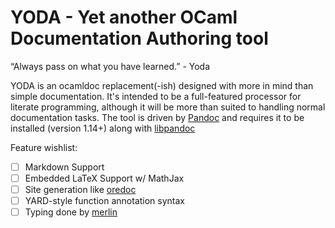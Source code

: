 YODA - Yet another OCaml Documentation Authoring tool
=====================================================
“Always pass on what you have learned.” - Yoda 

YODA is an ocamldoc replacement(-ish) designed with more in mind
than simple documentation. It's intended to be a full-featured
processor for literate programming, although it will be more
than suited to handling normal documentation tasks. The tool is
driven by [Pandoc](https://github.com/jgm/pandoc) and requires
it to be installed (version 1.14+) along with
[libpandoc](https://github.com/ShabbyX/libpandoc)

Feature wishlist:
- [ ] Markdown Support
- [ ] Embedded LaTeX Support w/ MathJax
- [ ] Site generation like [oredoc](https://github.com/smondet/oredoc)
- [ ] YARD-style function annotation syntax
- [ ] Typing done by [merlin](https://github.com/the-lambda-church/merlin)
